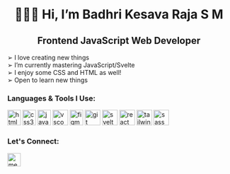 <h1 align="center">👨🏻‍💻 Hi, I’m Badhri Kesava Raja S M</h1> 
<h2 align="center">Frontend JavaScript Web Developer </h2>

➢ I love creating new things<br>
➢ I’m currently mastering JavaScript/Svelte<br>
➢ I enjoy some CSS and HTML as well!<br>
➢ Open to learn new things

<h3>Languages & Tools I Use:</h3>
<p>                        
<img  src="https://cdn.jsdelivr.net/gh/devicons/devicon/icons/html5/html5-original.svg" alt="html5" width="30" height="35"/>
<img src="https://cdn.jsdelivr.net/gh/devicons/devicon/icons/css3/css3-original.svg" alt="css3" width="30" height="35"/>
<img  src="https://cdn.jsdelivr.net/gh/devicons/devicon/icons/javascript/javascript-original.svg" alt="javascript" width="30" height="35"/>
<img src="https://cdn.jsdelivr.net/gh/devicons/devicon/icons/vscode/vscode-original.svg" alt="vscode" width="35" height="35"/>
<img src="https://cdn.jsdelivr.net/gh/devicons/devicon/icons/figma/figma-original.svg" alt="figma" width="30" height="35"/>
<img src="https://cdn.jsdelivr.net/gh/devicons/devicon/icons/git/git-original.svg" alt="git" width="35" height="35"/>
<img src="https://cdn.jsdelivr.net/gh/devicons/devicon/icons/svelte/svelte-original.svg" alt="svelte" width="35" height="35"/>
<img src="https://cdn.jsdelivr.net/gh/devicons/devicon/icons/react/react-original.svg" alt="react" width="35" height="35"/>
<img src="https://cdn.jsdelivr.net/gh/devicons/devicon/icons/tailwindcss/tailwindcss-plain.svg" alt="tailwind" width="35" height="35" />        
<img src="https://cdn.jsdelivr.net/gh/devicons/devicon/icons/sass/sass-original.svg" alt="sass" width="35" height="35"/>
</p>

<h3>Let's Connect:</h3>

<p><a href="https://www.linkedin.com/in/badhrikr22/" target="_blank"><img align="center" src="https://cdn.jsdelivr.net/gh/devicons/devicon/icons/linkedin/linkedin-original.svg" alt="me in linkedin" height="auto" width="30"/></a>
</p>
